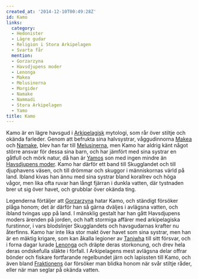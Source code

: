 ```yaml
---
created_at: '2014-12-10T00:49:28Z'
id: Kamo
links:
  category:
  - Hedonister
  - Lägre gudar
  - Religion i Stora Arkipelagen
  - Svarta får
  mention:
  - Gorzarzyna
  - Havsdjupens moder
  - Lenonga
  - Makea
  - Melusinerna
  - Morgider
  - Namake
  - Nammadi
  - Stora Arkipelagen
  - Yamo
title: Kamo
---
```


Kamo är en lägre havsgud i [Arkipelagisk] mytologi, som rår över stiltje och okända farleder. Genom
att befrukta sina halvsystrar, våggudinnorna [Makea] och [Namake], blev han far till [Melusinerna],
men Kamo har aldrig känt något större ansvar för dessa sina barn, och har jämfört med sina systrar
en gåtfull och mörk natur, då han är [Yamos] son med ingen mindre än [Havsdjupens moder]. Kamo har
därför ett band till Skugglandet och till djuphavens väsen, och till drömmar och skuggor i
människornas värld på land. Ibland kivas han ännu med sina systrar bland korallrev och höga vågor,
men lika ofta ruvar han långt fjärran i dunkla vatten, där tystnaden brer ut sig över havet, och
grubblar över okända ting.

Legenderna förtäljer att [Gorzarzyna] hatar Kamo, och ständigt försöker plåga honom; det är därför
han så gärna dväljes i avlägsna vatten, och ibland tvingas upp på land. I mänsklig gestalt har han
gått Havsdjupens moders ärenden på jorden, och haft stormiga affärer med arkipelagiska furstinnor, i
vars blodslinjer Skugglandets och havsgudarnas krafter nu återfinns. Kamo har inte lika stor makt
över havet som sina systrar, men han är en mäktig krigare, som kan åkalla legioner av [Taniwha] till
sitt försvar, och i forna dagar lurade [Lenonga] och dräpte deras storkonung, och drev hela deras
ondskefulla släkte i förfall. I Arkipelagens mest avlägsna delar offrar bönder och fiskare
fortfarande regelbundet järn och lapissten till Kamo, och även bland [Fraktionens] öar försöker man
blidka honom när svår stiltje råder, eller när man seglar på okända vatten.

  [Arkipelagisk]: Stora_Arkipelagen
  [Makea]: Makea
  [Namake]: Namake
  [Melusinerna]: Melusinerna
  [Yamos]: Yamo
  [Havsdjupens moder]: Havsdjupens_moder
  [Gorzarzyna]: Gorzarzyna
  [Taniwha]: Morgider
  [Lenonga]: Lenonga
  [Fraktionens]: Nammadi